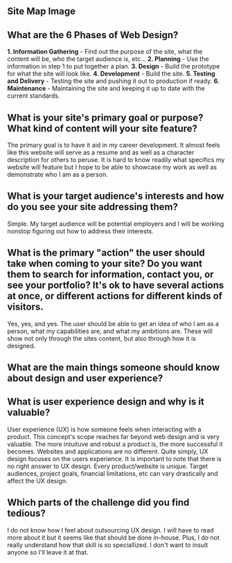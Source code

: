 ## Site Map Image




## What are the 6 Phases of Web Design?

**1. Information Gathering** - Find out the purpose of the site, what the content will be, who the target audience is, etc...
**2. Planning** - Use the information in step 1 to put together a plan.
**3. Design** - Build the prototype for what the site will look like.
**4. Development** - Build the site.
**5. Testing and Delivery** - Testing the site and pushing it out to production if ready.
**6. Maintenance** - Maintaining the site and keeping it up to date with the current standards.

## What is your site's primary goal or purpose? What kind of content will your site feature?

The primary goal is to have it aid in my career development. It almost feels like this website will serve as a resume and as well as a character description for others to peruse. It is hard to know readily what specifics my website will feature but I hope to be able to showcase my work as well as demonstrate who I am as a person.

## What is your target audience's interests and how do you see your site addressing them?

Simple. My target audience will be potential employers and I will be working nonstop figuring out how to address their interests.

## What is the primary "action" the user should take when coming to your site? Do you want them to search for information, contact you, or see your portfolio? It's ok to have several actions at once, or different actions for different kinds of visitors.

Yes, yes, and yes. The user should be able to get an idea of who I am as a person, what my capabilities are, and what my ambitions are. These will show not only through the sites content, but also through how it is designed.

## What are the main things someone should know about design and user experience?
## What is user experience design and why is it valuable?

User experience (UX) is how someone feels when interacting with a product. This concept's scope reaches far beyond web design and is very valuable. The more intuituve and robust a product is, the more successful it becomes. Websites and applications are no different. Quite simply, UX design focuses on the users experience. It is important to note that there is no right answer to UX design. Every product/website is unique. Target audiences, project goals, financial limitations, etc can vary drastically and affect the UX design.

## Which parts of the challenge did you find tedious?

I do not know how I feel about outsourcing UX design. I will have to read more about it but it seems like that should be done in-house. Plus, I do not really understand how that skill is so speciallized. I don't want to insult anyone so I'll leave it at that.
